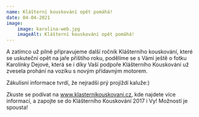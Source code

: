 ```yaml
---
name: Klášterní kouskování opět pomáhá!
date: 04-04-2021
image:
    image: karolina-web.jpg
    imageAlt: Klášterní kouskování opět pomáhá!
---
```

A zatímco už pilně připravujeme další ročník Klášterního kouskování, které se uskuteční opět na jaře příštího roku, podělíme se s Vámi ještě o fotku Karolínky Dejové, která se i díky Vaší podpoře Klášterního Kouskování už zvesela prohání na vozíku s novým přídavným motorem.

Zákulisní informace tvrdí, že nejradši prý projíždí kaluže:)

Zkuste se podívat na www.klasternikouskovani.cz, kde najdete více informací, a zapojte se do Klášterního Kouskování 2017 i Vy! Možností je spousta!
